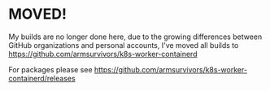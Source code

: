 # MOVED!

My builds are no longer done here, due to the growing differences between GitHub organizations and personal accounts,
I've moved all builds to https://github.com/armsurvivors/k8s-worker-containerd

For packages please see https://github.com/armsurvivors/k8s-worker-containerd/releases

